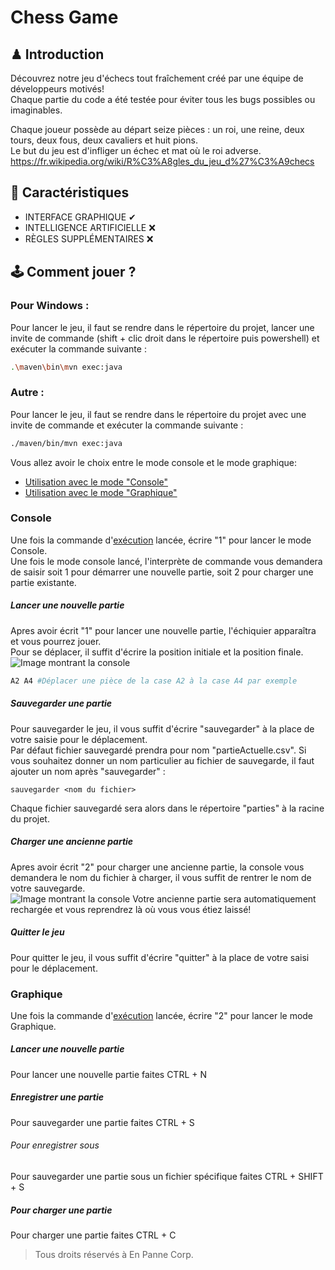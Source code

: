 # Chess Game

## ♟ Introduction

Découvrez notre jeu d'échecs tout fraîchement créé par une équipe de développeurs motivés!  
Chaque partie du code a été testée pour éviter tous les bugs possibles ou imaginables.

Chaque joueur possède au départ seize pièces : un roi, une reine, deux tours, deux fous, deux cavaliers et huit pions.  
Le but du jeu est d'infliger un échec et mat où le roi adverse.
https://fr.wikipedia.org/wiki/R%C3%A8gles_du_jeu_d%27%C3%A9checs

## 🔨 Caractéristiques

- INTERFACE GRAPHIQUE ✔
- INTELLIGENCE ARTIFICIELLE ❌
- RÈGLES SUPPLÉMENTAIRES ❌

## 🕹 Comment jouer ?

### Pour Windows :
Pour lancer le jeu, il faut se rendre dans le répertoire du projet, lancer une invite de commande (shift + clic droit dans le répertoire puis powershell) et exécuter la commande suivante :
```bash
.\maven\bin\mvn exec:java
```

### Autre :
Pour lancer le jeu, il faut se rendre dans le répertoire du projet avec une invite de commande et exécuter la commande suivante :
```bash
./maven/bin/mvn exec:java
```

Vous allez avoir le choix entre le mode console et le mode graphique:

* [Utilisation avec le mode "Console"](#console)
* [Utilisation avec le mode "Graphique"](#graphique)

### Console

Une fois la commande d'[exécution](#-comment-jouer) lancée, écrire "1" pour lancer le mode Console.  
Une fois le mode console lancé, l'interprète de commande vous demandera de saisir soit 1 pour démarrer une nouvelle partie, soit 2 pour charger une partie existante.  

##### Lancer une nouvelle partie
Apres avoir écrit "1" pour lancer une nouvelle partie, l'échiquier apparaîtra et vous pourrez jouer.  
Pour se déplacer, il suffit d'écrire la position initiale et la position finale.
![Image montrant la console](https://cdn.discordapp.com/attachments/685203840282394720/716938571574935562/unknown.png "Image montrant la console")
```bash
A2 A4 #Déplacer une pièce de la case A2 à la case A4 par exemple
```

##### Sauvegarder une partie
Pour sauvegarder le jeu, il vous suffit d'écrire "sauvegarder" à la place de votre saisie pour le déplacement.  
Par défaut fichier sauvegardé prendra pour nom "partieActuelle.csv".
Si vous souhaitez donner un nom particulier au fichier de sauvegarde, il faut ajouter un nom après "sauvegarder" :
```
sauvegarder <nom du fichier>
```
Chaque fichier sauvegardé sera alors dans le répertoire "parties" à la racine du projet.

##### Charger une ancienne partie
Apres avoir écrit "2" pour charger une ancienne partie, la console vous demandera le nom du fichier à charger, il vous suffit de rentrer le nom de votre sauvegarde.  
![Image montrant la console](https://media.discordapp.net/attachments/685203840282394720/716940136096727040/unknown.png "Image montrant la console")
Votre ancienne partie sera automatiquement rechargée et vous reprendrez là où vous vous étiez laissé!

##### Quitter le jeu
Pour quitter le jeu, il vous suffit d'écrire "quitter" à la place de votre saisi pour le déplacement.

### Graphique
Une fois la commande d'[exécution](#-comment-jouer) lancée, écrire "2" pour lancer le mode Graphique.

##### Lancer une nouvelle partie
Pour lancer une nouvelle partie faites CTRL + N

##### Enregistrer une partie
Pour sauvegarder une partie faites CTRL + S

###### Pour enregistrer sous
Pour sauvegarder une partie sous un fichier spécifique faites CTRL + SHIFT + S

##### Pour charger une partie
Pour charger une partie faites CTRL + C

> Tous droits réservés à En Panne Corp.